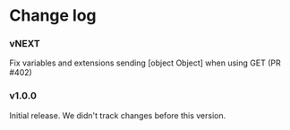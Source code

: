 # Change log

### vNEXT
Fix variables and extensions sending [object Object] when using GET (PR #402)

### v1.0.0

Initial release. We didn't track changes before this version.
